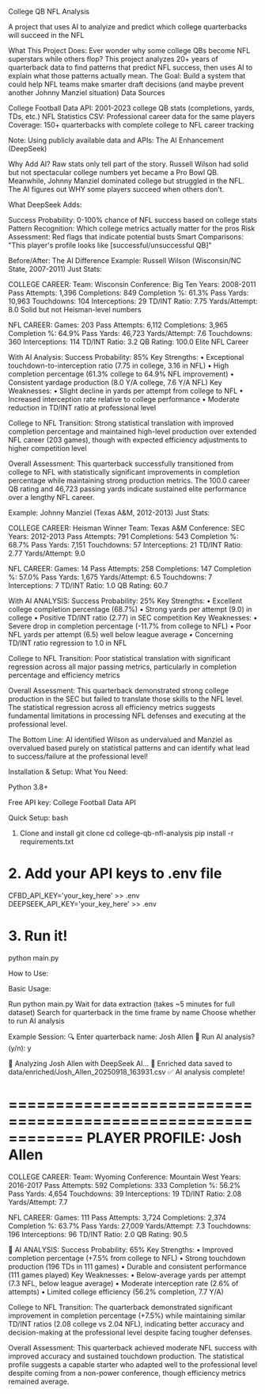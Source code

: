 College QB NFL Analysis

A project that uses AI to analyize and predict which college quarterbacks will succeed in the NFL

What This Project Does:
Ever wonder why some college QBs become NFL superstars while others flop? This project analyzes 20+ years of quarterback data to find patterns that predict NFL success, then uses AI to explain what those patterns actually mean.
The Goal: Build a system that could help NFL teams make smarter draft decisions (and maybe prevent another Johnny Manziel situation)
Data Sources

College Football Data API: 2001-2023 college QB stats (completions, yards, TDs, etc.)
NFL Statistics CSV: Professional career data for the same players
Coverage: 150+ quarterbacks with complete college to NFL career tracking

Note: Using publicly available data and APIs:
The AI Enhancement (DeepSeek)

Why Add AI?
Raw stats only tell part of the story. Russell Wilson had solid but not spectacular college numbers yet became a Pro Bowl QB. Meanwhile, Johnny Manziel dominated college but struggled in the NFL.
The AI figures out WHY some players succeed when others don't.

What DeepSeek Adds:

Success Probability: 0-100% chance of NFL success based on college stats
Pattern Recognition: Which college metrics actually matter for the pros
Risk Assessment: Red flags that indicate potential busts
Smart Comparisons: "This player's profile looks like [successful/unsuccessful QB]"

Before/After: The AI Difference
Example: Russell Wilson (Wisconsin/NC State, 2007-2011)
Just Stats:

COLLEGE CAREER:
  Team: Wisconsin
  Conference: Big Ten
  Years: 2008-2011
  Pass Attempts: 1,396
  Completions: 849
  Completion %: 61.3%
  Pass Yards: 10,963
  Touchdowns: 104
  Interceptions: 29
  TD/INT Ratio: 7.75
  Yards/Attempt: 8.0
Solid but not Heisman-level numbers

NFL CAREER:
  Games: 203
  Pass Attempts: 6,112
  Completions: 3,965
  Completion %: 64.9%
  Pass Yards: 46,723
  Yards/Attempt: 7.6
  Touchdowns: 360
  Interceptions: 114
  TD/INT Ratio: 3.2
  QB Rating: 100.0
Elite NFL Career

With AI Analysis:
Success Probability: 85%
  Key Strengths:
    • Exceptional touchdown-to-interception ratio (7.75 in college, 3.16 in NFL)
    • High completion percentage (61.3% college to 64.9% NFL improvement)
    • Consistent yardage production (8.0 Y/A college, 7.6 Y/A NFL)
  Key Weaknesses:
    • Slight decline in yards per attempt from college to NFL
    • Increased interception rate relative to college performance
    • Moderate reduction in TD/INT ratio at professional level
  
  College to NFL Transition: Strong statistical translation with improved completion percentage and maintained high-level production over extended NFL career (203 games), though with expected efficiency adjustments to higher competition level
  
  Overall Assessment: This quarterback successfully transitioned from college to NFL with statistically significant improvements in completion percentage while maintaining strong production metrics. The 100.0 career QB rating and 46,723 passing yards indicate sustained elite performance over a lengthy NFL career.

Example: Johnny Manziel (Texas A&M, 2012-2013)
Just Stats:

COLLEGE CAREER:
  Heisman Winner
  Team: Texas A&M
  Conference: SEC
  Years: 2012-2013
  Pass Attempts: 791
  Completions: 543
  Completion %: 68.7%
  Pass Yards: 7,151
  Touchdowns: 57
  Interceptions: 21
  TD/INT Ratio: 2.77
  Yards/Attempt: 9.0

NFL CAREER:
  Games: 14
  Pass Attempts: 258
  Completions: 147
  Completion %: 57.0%
  Pass Yards: 1,675
  Yards/Attempt: 6.5
  Touchdowns: 7
  Interceptions: 7
  TD/INT Ratio: 1.0
  QB Rating: 60.7

With AI ANALYSIS:
  Success Probability: 25%
  Key Strengths:
    • Excellent college completion percentage (68.7%)
    • Strong yards per attempt (9.0) in college
    • Positive TD/INT ratio (2.77) in SEC competition
  Key Weaknesses:
    • Severe drop in completion percentage (-11.7% from college to NFL)
    • Poor NFL yards per attempt (6.5) well below league average
    • Concerning TD/INT ratio regression to 1.0 in NFL
  
  College to NFL Transition: Poor statistical translation with significant regression across all major passing metrics, particularly in completion percentage and efficiency metrics
  
  Overall Assessment: This quarterback demonstrated strong college production in the SEC but failed to translate those skills to the NFL level. The statistical regression across all efficiency metrics suggests fundamental limitations in processing NFL defenses and executing at the professional level.

The Bottom Line: AI identified Wilson as undervalued and Manziel as overvalued based purely on statistical patterns and can identify what lead to success/failure at the professional level!

Installation & Setup:
What You Need:

Python 3.8+

Free API key:
College Football Data API


Quick Setup:
bash
1. Clone and install
git clone <repo-url>
cd college-qb-nfl-analysis
pip install -r requirements.txt

# 2. Add your API keys to .env file
CFBD_API_KEY='your_key_here' >> .env
DEEPSEEK_API_KEY='your_key_here' >> .env

# 3. Run it!
python main.py

How to Use:

Basic Usage:

Run python main.py
Wait for data extraction (takes ~5 minutes for full dataset)
Search for quarterback in the time frame by name
Choose whether to run AI analysis

Example Session:
🔍 Enter quarterback name: Josh Allen
🤖 Run AI analysis? (y/n): y

🤖 Analyzing Josh Allen with DeepSeek AI...
💾 Enriched data saved to data/enriched/Josh_Allen_20250918_163931.csv
✅ AI analysis complete!

============================================================
PLAYER PROFILE: Josh Allen
============================================================

COLLEGE CAREER:
  Team: Wyoming
  Conference: Mountain West
  Years: 2016-2017
  Pass Attempts: 592
  Completions: 333
  Completion %: 56.2%
  Pass Yards: 4,654
  Touchdowns: 39
  Interceptions: 19
  TD/INT Ratio: 2.08
  Yards/Attempt: 7.7

NFL CAREER:
  Games: 111
  Pass Attempts: 3,724
  Completions: 2,374
  Completion %: 63.7%
  Pass Yards: 27,009
  Yards/Attempt: 7.3
  Touchdowns: 196
  Interceptions: 96
  TD/INT Ratio: 2.0
  QB Rating: 90.5

🤖 AI ANALYSIS:
  Success Probability: 65%
  Key Strengths:
    • Improved completion percentage (+7.5% from college to NFL)
    • Strong touchdown production (196 TDs in 111 games)
    • Durable and consistent performance (111 games played)
  Key Weaknesses:
    • Below-average yards per attempt (7.3 NFL, below league average)
    • Moderate interception rate (2.6% of attempts)
    • Limited college efficiency (56.2% completion, 7.7 Y/A)
  
  College to NFL Transition: The quarterback demonstrated significant improvement in completion percentage (+7.5%) while maintaining similar TD/INT ratios (2.08 college vs 2.04 NFL), indicating better accuracy and decision-making at the professional level despite facing tougher defenses.
  
  Overall Assessment: This quarterback achieved moderate NFL success with improved accuracy and sustained touchdown production. The statistical profile suggests a capable starter who adapted well to the professional level despite coming from a non-power conference, though efficiency metrics remained average.